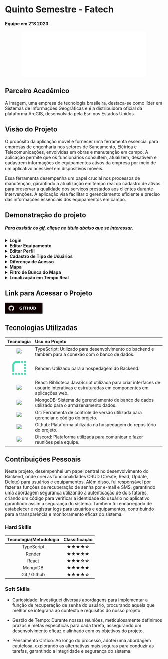 # Quinto Semestre - Fatech
#### Equipe em 2°S 2023
<div align="center">
<a href="https://github.com/Grupo-4-Fatech/API-1Semestre">
  <img src="../Img/Fatech.png" alt="GitHub" width="400">
</a>
</div>


## Parceiro Acadêmico
A Imagem, uma empresa de tecnologia brasileira, destaca-se como líder em Sistemas de Informações Geográficas e é a distribuidora oficial da plataforma ArcGIS, desenvolvida pela Esri nos Estados Unidos.

## Visão do Projeto 
O propósito da aplicação móvel é fornecer uma ferramenta essencial para empresas de engenharia nos setores de Saneamento, Elétrica e Telecomunicações, envolvidas em obras e manutenção em campo. A aplicação permite que os funcionários consultem, atualizem, desativem e cadastrem informações de equipamentos ativos da empresa por meio de um aplicativo acessível em dispositivos móveis.

Essa ferramenta desempenha um papel crucial nos processos de manutenção, garantindo a atualização em tempo real do cadastro de ativos para preservar a qualidade dos serviços prestados aos clientes durante intervenções. A aplicação visa facilitar o gerenciamento eficiente e preciso das informações essenciais dos equipamentos em campo.



## Demonstração do projeto

##### Para assistir os gif, clique no título abaixo que se interessar.

<details>
<summary><b>Login</b></summary>
  <br align="center">
    <tr>
     <img src="../Img/quinto/login.gif"/>
    </tr>
</details>


<details>
<summary><b>Editar Equipamento</b></summary>
  <br align="center">
    <tr>
     <img src="../Img/quinto/editar_equipamento.gif">
    </tr>
</details>

<details>
<summary><b>Editar Perfil</b></summary>
  <br align="center">
    <tr>
     <img src="../Img/quinto/tela_perfil.gif">
    </tr>
</details>

<details>
<summary><b>Cadastro de Tipo de Usuários </b></summary>
  <br align="center">
    <tr>
     <img src="../Img/quinto/cadastro_tipo_user.gif">
    </tr>
</details>

<details>
<summary><b>Diferença de Acesso</b></summary>
  <br align="center">
    <tr>
     <img src="../Img/quinto/diferenca_acesso.gif">
    </tr>
</details>

<details>
<summary><b>Mapa</b></summary>
  <br align="center">
    <tr>
     <img src="../Img/quinto/mapa.gif">
    </tr>
</details>

<details>
<summary><b>Filtro de Bunca do Mapa</b></summary>
  <br align="center">
    <tr>
     <img src="../Img/quinto/filtro.gif">
    </tr>
</details>

<details>
<summary><b> Localização em Tempo Real </b></summary>
  <br align="center">
    <tr>
     <img src="../Img/quinto/localizacao_atual.gif">
    </tr>
</details>



## Link para Acessar o Projeto

<a href="https://github.com/4-Fatech/API5Semestre">
  <img src="../Img/GitHub.svg" alt="GitHub" width="120">
</a>


## Tecnologias Utilizadas

|Tecnologia	|Uso no Projeto|
| :---: | :--- | 
|<img src="https://skillicons.dev/icons?i=ts" height="50">|TypeScript: Utilizado para desenvolvimento do backend e também para a conexão com o banco de dados.|
| <img src="../Img/quinto/render.png" height="60">|Render: Utilizado para a hospedagem do Backend.|
|<img src="https://skillicons.dev/icons?i=react" height="50">|React:  Biblioteca JavaScript utilizada para criar interfaces de usuário interativas e estruturadas em componentes  em aplicações web. || 
|<img src="https://skillicons.dev/icons?i=mongo" height="50">|MongoDB: Sistema de gerenciamento de banco de dados utilizado para  o armazenamento dados.|
|<img src="https://skillicons.dev/icons?i=git" height="50">|Git: Ferramenta de controle de versão utilizada para gerenciar o código do projeto.|
|<img src="https://skillicons.dev/icons?i=github" height="50">|Github: Plataforma utilizada na hospedagem do repositório do projeto.|
|<img src="https://skillicons.dev/icons?i=discord" height="50">|Discord: Plataforma utilizada para comunicar e fazer reuniões pela equipe.


## Contribuições Pessoais

Neste projeto, desempenhei um papel central no desenvolvimento do Backend, onde criei as funcionalidades CRUD (Create, Read, Update, Delete)  para usuários e equipamentos. Além disso, fui responsável por fazer as funções de recuperação de senha por e-mail e SMS, garantindo uma abordagem segurança utilizando a autenticação de dois fatores, criando um código para verificar a identidade do usuário no aplicativo garantindo assim a segurança do sistema. Também fui encarregado de estabelecer e registrar logs para usuários e equipamentos, contribuindo para a transparência e monitoramento eficaz do sistema.

### Hard Skills

|Tecnologia/Metodologia|Classificação|
| :---: | :---: | 
|TypeScript|★★★★☆|
|Render|★★★★★|
|React|★★★☆☆|
|MongoDB|★★★★★|
|Git / Github|★★★★☆|

### Soft Skills

- Curiosidade: Investiguei diversas abordagens para implementar a função de recuperação de senha do usuário, procurando aquela que melhor se integraria ao contexto e requisitos do nosso projeto.

- Gestão de Tempo: Durante nossas reuniões, meticulosamente definimos prazos e metas específicas para cada tarefa, assegurando um desenvolvimento eficaz e alinhado com os objetivos do projeto.


- Pensamento Crítico: Ao longo do processo, adotei uma abordagem cautelosa, explorando as alternativas mais seguras para conduzir as tarefas, garantindo a integridade e segurança do sistema.




